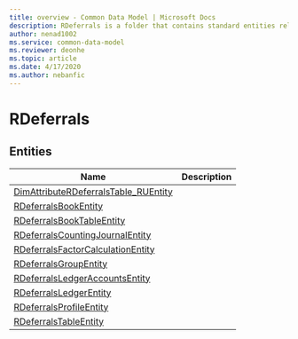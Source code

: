 ```yaml
---
title: overview - Common Data Model | Microsoft Docs
description: RDeferrals is a folder that contains standard entities related to the Common Data Model.
author: nenad1002
ms.service: common-data-model
ms.reviewer: deonhe
ms.topic: article
ms.date: 4/17/2020
ms.author: nebanfic
---
```


# RDeferrals


## Entities

|Name|Description|
|---|---|
|[DimAttributeRDeferralsTable_RUEntity](DimAttributeRDeferralsTable_RUEntity.md)||
|[RDeferralsBookEntity](RDeferralsBookEntity.md)||
|[RDeferralsBookTableEntity](RDeferralsBookTableEntity.md)||
|[RDeferralsCountingJournalEntity](RDeferralsCountingJournalEntity.md)||
|[RDeferralsFactorCalculationEntity](RDeferralsFactorCalculationEntity.md)||
|[RDeferralsGroupEntity](RDeferralsGroupEntity.md)||
|[RDeferralsLedgerAccountsEntity](RDeferralsLedgerAccountsEntity.md)||
|[RDeferralsLedgerEntity](RDeferralsLedgerEntity.md)||
|[RDeferralsProfileEntity](RDeferralsProfileEntity.md)||
|[RDeferralsTableEntity](RDeferralsTableEntity.md)||
